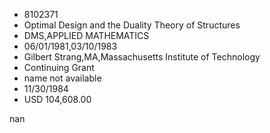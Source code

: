 
* 8102371
* Optimal Design and the Duality Theory of Structures
* DMS,APPLIED MATHEMATICS
* 06/01/1981,03/10/1983
* Gilbert Strang,MA,Massachusetts Institute of Technology
* Continuing Grant
*   name not available
* 11/30/1984
* USD 104,608.00

nan

